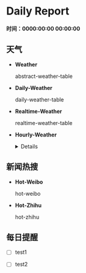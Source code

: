 # Daily Report

**时间：0000:00:00 00:00:00**



## 天气

* **Weather**

  abstract-weather-table

* **Daily-Weather**

  daily-weather-table

* **Realtime-Weather**

  realtime-weather-table

* **Hourly-Weather**

  <details>
    <summary>Details</summary>
  	hourly-weather-table
  </details>

## 新闻热搜

* **Hot-Weibo**

  hot-weibo

* **Hot-Zhihu**

  hot-zhihu

## 每日提醒

- [ ] test1
- [ ] test2


